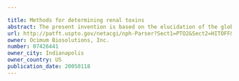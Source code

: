 ```yaml
---

title: Methods for determining renal toxins
abstract: The present invention is based on the elucidation of the global changes in gene expression and the identification of toxicity markers in tissues or cells exposed to a known renal toxin. The genes may be used as toxicity markers in drug screening and toxicity assays. The invention includes a database of genes characterized by toxin-induced differential expression that is designed for use with microarrays and other solid-phase probes.
url: http://patft.uspto.gov/netacgi/nph-Parser?Sect1=PTO2&Sect2=HITOFF&p=1&u=%2Fnetahtml%2FPTO%2Fsearch-adv.htm&r=1&f=G&l=50&d=PALL&S1=07426441&OS=07426441&RS=07426441
owner: Ocimum Biosolutions, Inc.
number: 07426441
owner_city: Indianapolis
owner_country: US
publication_date: 20050118
---
```

